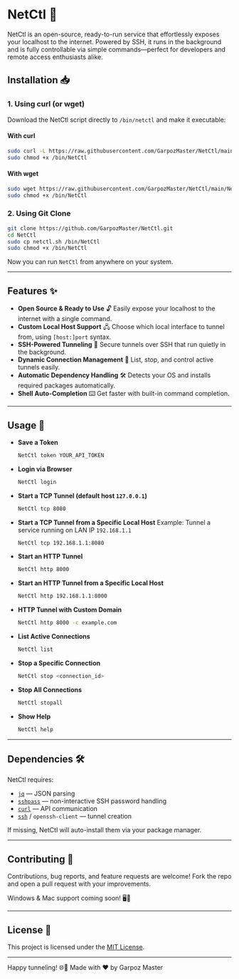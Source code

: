 # NetCtl 🚀

NetCtl is an open-source, ready-to-run service that effortlessly exposes your localhost to the internet. Powered by SSH, it runs in the background and is fully controllable via simple commands—perfect for developers and remote access enthusiasts alike.

## Installation 📥

### 1. Using curl (or wget)

Download the NetCtl script directly to `/bin/netctl` and make it executable:

#### With curl

```bash
sudo curl -L https://raw.githubusercontent.com/GarpozMaster/NetCtl/main/NetCtl.sh -o /bin/NetCtl
sudo chmod +x /bin/NetCtl
```

#### With wget

```bash
sudo wget https://raw.githubusercontent.com/GarpozMaster/NetCtl/main/NetCtl.sh -O /bin/NetCtl
sudo chmod +x /bin/NetCtl
```

### 2. Using Git Clone

```bash
git clone https://github.com/GarpozMaster/NetCtl.git
cd NetCtl
sudo cp netctl.sh /bin/NetCtl
sudo chmod +x /bin/NetCtl
```

Now you can run `NetCtl` from anywhere on your system.

---

## Features ✨

* **Open Source & Ready to Use** 🔓
  Easily expose your localhost to the internet with a single command.
* **Custom Local Host Support** 🖧
  Choose which local interface to tunnel from, using `[host:]port` syntax.
* **SSH-Powered Tunneling** 🔀
  Secure tunnels over SSH that run quietly in the background.
* **Dynamic Connection Management** 🛑
  List, stop, and control active tunnels easily.
* **Automatic Dependency Handling** 🛠️
  Detects your OS and installs required packages automatically.
* **Shell Auto-Completion** ⌨️
  Get faster with built-in command completion.

---

## Usage 🚀

* **Save a Token**

  ```bash
  NetCtl token YOUR_API_TOKEN
  ```

* **Login via Browser**

  ```bash
  NetCtl login
  ```

* **Start a TCP Tunnel (default host `127.0.0.1`)**

  ```bash
  NetCtl tcp 8080
  ```

* **Start a TCP Tunnel from a Specific Local Host**
  Example: Tunnel a service running on LAN IP `192.168.1.1`

  ```bash
  NetCtl tcp 192.168.1.1:8080
  ```

* **Start an HTTP Tunnel**

  ```bash
  NetCtl http 8000
  ```

* **Start an HTTP Tunnel from a Specific Local Host**

  ```bash
  NetCtl http 192.168.1.1:8000
  ```

* **HTTP Tunnel with Custom Domain**

  ```bash
  NetCtl http 8000 -c example.com
  ```

* **List Active Connections**

  ```bash
  NetCtl list
  ```

* **Stop a Specific Connection**

  ```bash
  NetCtl stop <connection_id>
  ```

* **Stop All Connections**

  ```bash
  NetCtl stopall
  ```

* **Show Help**

  ```bash
  NetCtl help
  ```

---

## Dependencies 🛠️

NetCtl requires:

* [`jq`](https://stedolan.github.io/jq/) — JSON parsing
* [`sshpass`](https://linux.die.net/man/1/sshpass) — non-interactive SSH password handling
* [`curl`](https://curl.se/) — API communication
* [`ssh`](https://www.openssh.com/) / `openssh-client` — tunnel creation

If missing, NetCtl will auto-install them via your package manager.

---

## Contributing 🤝

Contributions, bug reports, and feature requests are welcome!
Fork the repo and open a pull request with your improvements.

Windows & Mac support coming soon! 🖥️🍏

---

## License 📄

This project is licensed under the [MIT License](LICENSE).

---

Happy tunneling! 🌐🚀
Made with ❤️ by Garpoz Master

